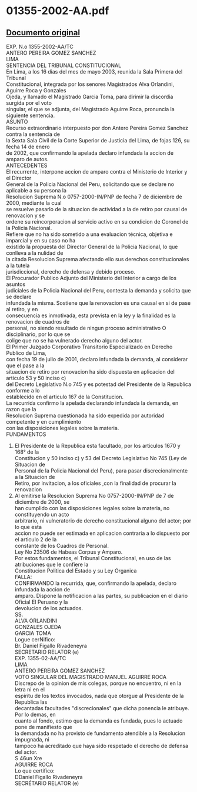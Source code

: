 
01355-2002-AA.pdf
=================
  
[Documento original](https://tc.gob.pe/jurisprudencia/2003/01355-2002-AA.pdf)  
---  
EXP. N.o 1355-2002-AA/TC  
ANTERO PEREIRA GOMEZ SANCHEZ  
LIMA  
SENTENCIA DEL TRIBUNAL CONSTITUCIONAL  
En Lima, a los 16 dias del mes de mayo 2003, reunida la Sala Primera del Tribunal  
Constitucional, integrada por los senores Magistrados Alva Orlandini, Aguirre Roca y Gonzales  
Ojeda, y llamado el Magistrado Garcia Toma, para dirimir la discordia surgida por el voto  
singular, el que se adjunta, del Magistrado Aguirre Roca, pronuncia la siguiente sentencia.  
ASUNTO  
Recurso extraordinario interpuesto por don Antero Pereira Gomez Sanchez contra la sentencia de  
la Sexta Sala Civil de la Corte Superior de Justicia del Lima, de fojas 126, su fecha 14 de enero  
de 2002, que confirmando la apelada declaro infundada la accion de amparo de autos.  
ANTECEDENTES  
El recurrente, interpone accion de amparo contra el Ministerio de Interior y el Director  
General de la Policia Nacional del Peru, solicitando que se declare no aplicable a su persona la  
Resolucion Suprema N.o 0757-2000-IN/PNP de fecha 7 de diciembre de 2000, mediante la cual  
se resuelve pasarlo de la situacion de actividad a la de retiro por causal de renovacion y se  
ordene su reincorporacion al servicio activo en su condicion de Coronel de la Policia Nacional.  
Refiere que no ha sido sometido a una evaluacion técnica, objetiva e imparcial y en su caso no ha  
existido la propuesta del Director General de la Policia Nacional, lo que conlleva a la nulidad de  
la citada Resolucion Suprema afectando ello sus derechos constitucionales a la tutela  
jurisdiccional, derecho de defensa y debido proceso.  
El Procurador Publico Adjunto del Ministerio del Interior a cargo de los asuntos  
judiciales de la Policia Nacional del Peru, contesta la demanda y solicita que se declare  
infundada la misma. Sostiene que la renovacion es una causal en si de pase al retiro, y en  
consecuencia es inmotivada, esta prevista en la ley y la finalidad es la renovacion de cuadros de  
personal, no siendo resultado de ningun proceso administrativo O disciplinario, por lo que se  
colige que no se ha vulnerado derecho alguno del actor.  
El Primer Juzgado Corporativo Transitorio Especializado en Derecho Publico de Lima,  
con fecha 19 de julio de 2001, declaro infundada la demanda, al considerar que el pase a la  
situacion de retiro por renovacion ha sido dispuesta en aplicacion del articulo 53 y 50 inciso c)  
del Decreto Legislativo N.o 745 y es potestad del Presidente de la Republica conforme a lo  
establecido en el articulo 167 de la Constitucion.  
La recurrida confirmo la apelada declarando infundada la demanda, en razon que la  
Resolucion Suprema cuestionada ha sido expedida por autoridad competente y en cumplimiento  
con las disposiciones legales sobre la materia.  
FUNDAMENTOS  
1. El Presidente de la Republica esta facultado, por los articulos 1670 y 168° de la  
Constitucion y 50 inciso c) y 53 del Decreto Legislativo No 745 (Ley de Situacion de  
Personal de la Policia Nacional del Peru), para pasar discrecionalmente a la Situacion de  
Retiro, por invitacion, a los oficiales ,con la finalidad de procurar la renovacion  
2. Al emitirse la Resolucion Suprema No 0757-2000-IN/PNP de 7 de diciembre de 2000, se  
han cumplido con las disposiciones legales sobre la materia, no constituyendo un acto  
arbitrario, ni vulneratorio de derecho constitucional alguno del actor; por lo que esta  
accion no puede ser estimada en aplicacion contraria a lo dispuesto por el articulo 2 de la  
constante de los Cuadros de Personal.  
Ley No 23506 de Habeas Corpus y Amparo.  
Por estos fundamentos, el Tribunal Constitucional, en uso de las atribuciones que le confiere la  
Constitucion Politica del Estado y su Ley Organica  
FALLA:  
CONFIRMANDO la recurrida, que, confirmando la apelada, declaro infundada la accion de  
amparo. Dispone la notificacion a las partes, su publicacion en el diario Oficial El Peruano y la  
devolucion de los actuados.  
SS.  
ALVA ORLANDINI  
GONZALES OJEDA  
GARCIA TOMA  
Logue cerNifico:  
Br. Daniel Figallo Rivadeneyra  
SECRETARIO RELATOR (e)  
EXP. 1355-02-AA/TC  
LIMA  
ANTERO PEREIRA GOMEZ SANCHEZ  
VOTO SINGULAR DEL MAGISTRADO MANUEL AGUIRRE ROCA  
Discrepo de la opinion de mis colegas, porque no encuentro, ni en la letra ni en el  
espiritu de los textos invocados, nada que otorgue al Presidente de la Republica las  
decantadas facultades "discrecionales" que dicha ponencia le atribuye. Por lo demas, en  
cuanto al fondo, estimo que la demanda es fundada, pues lo actuado pone de manifiesto que  
la demandada no ha provisto de fundamento atendible a la Resolucion impugnada, ni  
tampoco ha acreditado que haya sido respetado el derecho de defensa del actor.  
S 46un Xre  
AGUIRRE ROCA  
Lo que certifico:  
DDaniel Figallo Rivadeneyra  
SECRÉTARIO RELATOR (e)